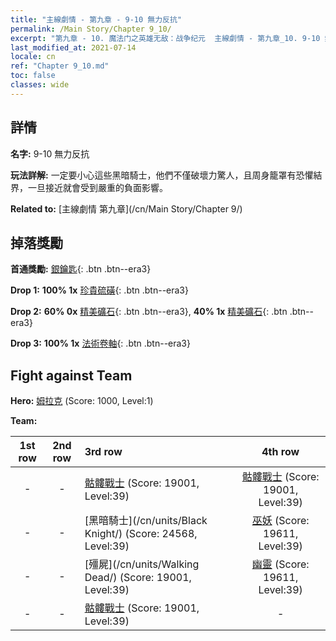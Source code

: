 ```yaml
---
title: "主線劇情 - 第九章 - 9-10 無力反抗"
permalink: /Main Story/Chapter 9_10/
excerpt: "第九章 - 10. 魔法门之英雄无敌：战争纪元  主線劇情 - 第九章_10. 9-10 無力反抗"
last_modified_at: 2021-07-14
locale: cn
ref: "Chapter 9_10.md"
toc: false
classes: wide
---
```


## 詳情

 **名字:** 9-10 無力反抗

 **玩法詳解:** 一定要小心這些黑暗騎士，他們不僅破壞力驚人，且周身籠罩有恐懼結界，一旦接近就會受到嚴重的負面影響。

 **Related to:** [主線劇情 第九章](/cn/Main Story/Chapter 9/)

## 掉落獎勵

 **首通獎勵:** [銀鑰匙](/cn/Items/con_693/){: .btn .btn--era3}

 **Drop 1:** **100% 1x** [珍貴硫磺](/cn/Items/mat_29/){: .btn .btn--era3}

 **Drop 2:** **60% 0x** [精美礦石](/cn/Items/mat_19/){: .btn .btn--era3}, **40% 1x** [精美礦石](/cn/Items/mat_19/){: .btn .btn--era3}

 **Drop 3:** **100% 1x** [法術卷軸](/cn/Items/con_694/){: .btn .btn--era3}


## Fight against Team
 **Hero:** [姆拉克](/cn/heroes/Mullich/) (Score: 1000, Level:1)

 **Team:**


  | 1st row | 2nd row | 3rd row | 4th row |
  |:----:|:----:|:----|:----:|
  | - | - | [骷髏戰士](/cn/units/Skeleton/) (Score: 19001, Level:39)  | [骷髏戰士](/cn/units/Skeleton/) (Score: 19001, Level:39)  |
  | - | - | [黑暗騎士](/cn/units/Black Knight/) (Score: 24568, Level:39)  | [巫妖](/cn/units/Lich/) (Score: 19611, Level:39)  |
  | - | - | [殭屍](/cn/units/Walking Dead/) (Score: 19001, Level:39)  | [幽靈](/cn/units/Wight/) (Score: 19611, Level:39)  |
  | - | - | [骷髏戰士](/cn/units/Skeleton/) (Score: 19001, Level:39)  | - |


